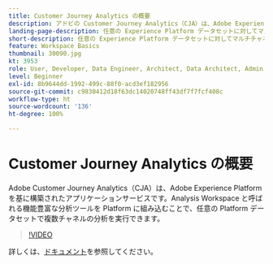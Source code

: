 ```yaml
---
title: Customer Journey Analytics の概要
description: アドビの Customer Journey Analytics（CJA）は、Adobe Experience Platform を基に構築されたアプリケーションサービスです。Analysis Workspace と呼ばれる機能豊富な分析ツールを Platform に組み込むことで、任意の Platform データセットで複数チャネルの分析を実行できます。
landing-page-description: 任意の Experience Platform データセットに対してマルチチャネル分析を実行する方法を説明します。
short-description: 任意の Experience Platform データセットに対してマルチチャネル分析を実行する方法を説明します。
feature: Workspace Basics
thumbnail: 30090.jpg
kt: 3953
role: User, Developer, Data Engineer, Architect, Data Architect, Admin, Leader
level: Beginner
exl-id: 8b9644dd-1992-499c-88f0-acd3ef182956
source-git-commit: c9830412d18f63dc14020748ff43df7f7fcf408c
workflow-type: ht
source-wordcount: '136'
ht-degree: 100%

---
```


# Customer Journey Analytics の概要

Adobe Customer Journey Analytics（CJA）は、Adobe Experience Platform を基に構築されたアプリケーションサービスです。Analysis Workspace と呼ばれる機能豊富な分析ツールを Platform に組み込むことで、任意の Platform データセットで複数チャネルの分析を実行できます。

>[!VIDEO](https://video.tv.adobe.com/v/30090/?quality=12&learn=on)

詳しくは、[ドキュメント](https://experienceleague.adobe.com/docs/analytics-platform/using/cja-landing.html?lang=ja)を参照してください。
